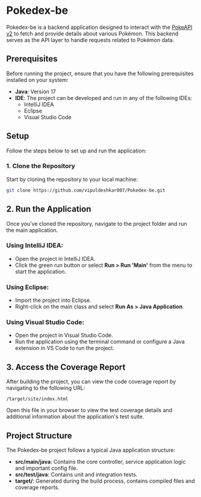 # Pokedex-be

Pokedex-be is a backend application designed to interact with the [PokeAPI v2](https://pokeapi.co/) to fetch and provide details about various Pokémon. This backend serves as the API layer to handle requests related to Pokémon data.

## Prerequisites

Before running the project, ensure that you have the following prerequisites installed on your system:

- **Java**: Version 17
- **IDE**: The project can be developed and run in any of the following IDEs:
    - IntelliJ IDEA
    - Eclipse
    - Visual Studio Code

## Setup

Follow the steps below to set up and run the application:

### 1. Clone the Repository

Start by cloning the repository to your local machine:

```bash
git clone https://github.com/vipuldeshkar007/Pokedex-be.git
```
## 2. Run the Application

Once you’ve cloned the repository, navigate to the project folder and run the main application.

### Using IntelliJ IDEA:
- Open the project in IntelliJ IDEA.
- Click the green run button or select **Run > Run 'Main'** from the menu to start the application.

### Using Eclipse:
- Import the project into Eclipse.
- Right-click on the main class and select **Run As > Java Application**.

### Using Visual Studio Code:
- Open the project in Visual Studio Code.
- Run the application using the terminal command or configure a Java extension in VS Code to run the project.


## 3. Access the Coverage Report

After building the project, you can view the code coverage report by navigating to the following URL:

```bach
/target/site/index.html
```

Open this file in your browser to view the test coverage details and additional information about the application's test suite.

## Project Structure

The Pokedex-be project follows a typical Java application structure:

- **src/main/java**: Contains the core controller, service application logic and important config file.
- **src/test/java**: Contains unit and integration tests.
- **target/**: Generated during the build process, contains compiled files and coverage reports.
